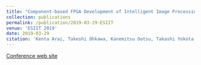 ```yaml
---
title: "Component-based FPGA Development of Intelligent Image Processing for Industrial IoT Devices"
collection: publications
permalink: /publication/2019-03-29-ESIIT
venue: 'ESIIT 2019'
date: 2019-03-29
citation: 'Kenta Arai, Takeshi Ohkawa, Kanemitsu Ootsu, Takashi Yokota, "Distributed Visual SLAM Processing in Robot-Cloud Cooperative System," International Workshop on Embedded Software for Industrial IoT (ESIIT Workshop 2019), March 29, 2019, Firenze Fiera, Florence, Italy (co-located with DATE 19), 2019.'
---
```


[Conference web site](https://www.edacentrum.de/esiit)
